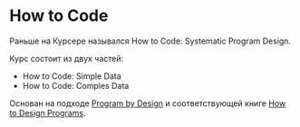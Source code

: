 # How to Code
Раньше на Курсере назывался How to Code: Systematic Program Design.

Курс состоит из двух частей:
- How to Code: Simple Data
- How to Code: Comples Data

Основан на подходе [Program by Design](http://www.programbydesign.org) и соответствующей книге [How to Design Programs](http://htdp.org).

